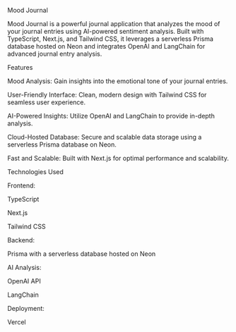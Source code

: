 Mood Journal

Mood Journal is a powerful journal application that analyzes the mood of your journal entries using AI-powered sentiment analysis. Built with TypeScript, Next.js, and Tailwind CSS, it leverages a serverless Prisma database hosted on Neon and integrates OpenAI and LangChain for advanced journal entry analysis.

Features

Mood Analysis: Gain insights into the emotional tone of your journal entries.

User-Friendly Interface: Clean, modern design with Tailwind CSS for seamless user experience.

AI-Powered Insights: Utilize OpenAI and LangChain to provide in-depth analysis.

Cloud-Hosted Database: Secure and scalable data storage using a serverless Prisma database on Neon.

Fast and Scalable: Built with Next.js for optimal performance and scalability.

Technologies Used

Frontend:

TypeScript

Next.js

Tailwind CSS

Backend:

Prisma with a serverless database hosted on Neon

AI Analysis:

OpenAI API

LangChain

Deployment:

Vercel



